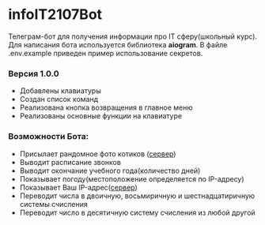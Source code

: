 # infoIT2107Bot

Телеграм-бот для получения информации про IT сферу(школьный курс).
Для написания бота используется библиотека **aiogram**. В файле .env.example приведен пример использование секретов.

### Версия 1.0.0
* Добавлены клавиатуры
* Создан список команд
* Реализована кнопка возвращения в главное меню
* Реализованы основные функции на клавиатуре

### Возможности Бота:
* Присылает рандомное фото котиков ([сервер](https://api.thecatapi.com/v1/images/search'))
* Выводит расписание звонков
* Выводит окончание учебного года(количество дней)
* Показывает погоду(местоположение определяется по IP-адресу)
* Показывает Ваш IP-адрес([сервер](https://ipinfo.io/json))
* Переводит числа в двоичную, восьмиричную и шестнадцатиричную системы счисления
* Переводит число в десятичную систему счисления из любой другой

